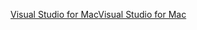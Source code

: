 [<span data-ttu-id="30b46-101">Visual Studio for Mac</span><span class="sxs-lookup"><span data-stu-id="30b46-101">Visual Studio for Mac</span></span>](https://www.microsoft.com/net/download/macos)
